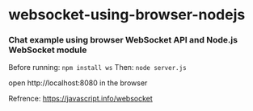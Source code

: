 # websocket-using-browser-nodejs

### Chat example using browser WebSocket API and Node.js WebSocket module

Before running:
```npm install ws```
Then:
```node server.js```

open http://localhost:8080 in the browser

Refrence: https://javascript.info/websocket
